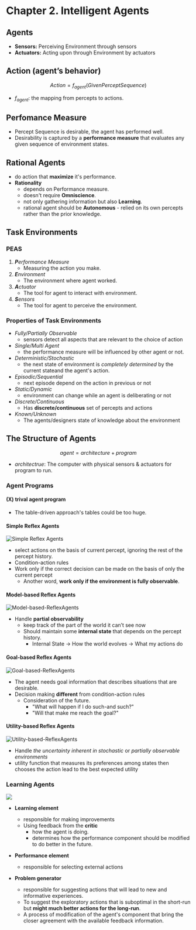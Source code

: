 # Chapter 2. Intelligent Agents
## Agents
- **Sensors:** Perceiving Environment through sensors
- **Actuators:** Acting upon through Environment by actuators
## Action (agent’s behavior)
$$
Action = f_{agent}(GivenPerceptSequence)
$$
- $f_{agent}$: the mapping from percepts to actions.
## Perfomance Measure
- Percept Sequence is desirable, the agent has performed well.
- Desirability is captured by a **performance measure** that evaluates any given sequence of environment states.
## Rational Agents
- do action that **maximize** it's performance.
- **Rationality** 
    - depends on Performance measure.
    - doesn't require **Omniscience**.
    - not only gathering information but also **Learning**.
    - rational agent should be **Autonomous** - relied on its own percepts rather than the prior knowledge.
## Task Environments
### PEAS
1. ***P**erformance Measure*
    - Measuring the action you make.
2. ***E**nvironment*
    - The environment where agent worked.
3. ***A**ctuator*
    - The tool for agent to interact with environment.
4. ***S**ensors*
    - The tool for agent to perceive the environment.
### Properties of Task Environments
- *Fully/Partially Observable*
    - sensors detect all aspects that are relevant to the choice of action
- *Single/Multi Agent*
    - the performance measure will be influenced by other agent or not.
- *Deterministic/Stochastic*
    - the next state of environment is *completely determined* by the current stateand the agent's action.
- *Episodic/Sequential*
    - next episode depend on the action in previous or not
- *Static/Dynamic*
    - environment can change while an agent is deliberating or not
- *Discrete/Continuous*
    - Has **discrete/continuous** set of percepts and actions
- *Known/Unknown*
    - The agents/designers state of knowledge about the environment

## The Structure of Agents
$$
    agent = architecture + program
$$
- $architectrue$: The computer with physical sensors & actuators for program to run.

### Agent Programs
#### (X) trival agent program
- The table-driven approach's tables could be too huge.
#### Simple Reflex Agents
![Simple Reflex Agents](https://i.imgur.com/maAycNC.png)
- select actions on the basis of current percept, ignoring the rest of the percept history.
- Condition-action rules
- Work only if the correct decision can be made on the basis of only the current percept
    - Another word, **work only if the environment is fully observable**.
    

#### Model-based Reflex Agents
![Model-based-ReflexAgents](https://i.imgur.com/caHoIzQ.png)
- Handle **partial observability**
    - keep track of the part of the world it can’t see now
    - Should maintain some **internal state** that depends on the percept history.
        - Internal State -> How the world evolves -> What my actions do
#### Goal-based Reflex Agents
![Goal-based-ReflexAgents](https://i.imgur.com/9CplljY.png)
- The agent needs goal information that describes situations that are desirable.
- Decision making **different** from condition-action rules
    - Consideration of the future.
        - "What will happen if I do such-and such?"
        - "Will that make me reach the goal?"
#### Utility-based Reflex Agents
![Utility-based-ReflexAgents](https://i.imgur.com/n9G2UUG.png)
- Handle *the uncertainty inherent in stochastic* or *partially observable environments*
- utility function that measures its preferences among states then chooses the action lead to the best expected utility


### Learning Agents
![](https://i.imgur.com/Ii9kZ7C.png)
- **Learning element**
    - responsible for making improvements
    - Using feedback from the **critic** 
        - how the agent is doing.
        - determines how the performance component should be modified to do better in the future. 

- **Performance element**
    - responsible for selecting external actions
- **Problem generator**
    - responsible for suggesting actions that will lead to new and informative experiences. 
    - To suggest the exploratory actions that is suboptimal in the short-run but **might much better actions for the long-run**.
    - A process of modification of the agent's component that bring the closer agreement with the available feedback information.